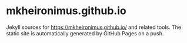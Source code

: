 # mkheironimus.github.io

Jekyll sources for https://mkheironimus.github.io/ and related tools. The
static site is automatically generated by GitHub Pages on a push.

